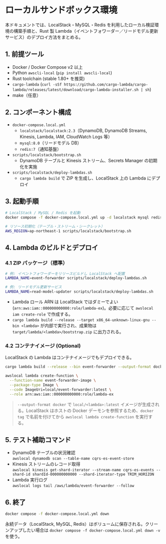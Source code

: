 # ローカルサンドボックス環境

本ドキュメントでは、LocalStack・MySQL・Redis を利用したローカル検証環境の構築手順と、Rust 製 Lambda（イベントフォワーダー／リードモデル更新サービス）のデプロイ方法をまとめる。

## 1. 前提ツール
- Docker / Docker Compose v2 以上
- Python `awscli-local` (`pip install awscli-local`)
- Rust toolchain (stable 1.80+ を推奨)
- `cargo-lambda` (`curl -sSf https://github.com/cargo-lambda/cargo-lambda/releases/latest/download/cargo-lambda-installer.sh | sh`)
- make（任意）

## 2. コンポーネント構成
- `docker-compose.local.yml`  
  - `localstack/localstack:2.3`（DynamoDB, DynamoDB Streams, Kinesis, Lambda, IAM, CloudWatch Logs 等）  
  - `mysql:8.0`（リードモデル DB）  
  - `redis:7`（通知基盤）
- `scripts/localstack/bootstrap.sh`  
  - DynamoDB テーブルと Kinesis ストリーム、Secrets Manager の初期化を実施
- `scripts/localstack/deploy-lambdas.sh`  
  - `cargo lambda build` で ZIP を生成し、LocalStack 上の Lambda にデプロイ

## 3. 起動手順
```bash
# LocalStack / MySQL / Redis を起動
docker compose -f docker-compose.local.yml up -d localstack mysql redis

# リソース初期化（テーブル・ストリーム・シークレット）
AWS_REGION=ap-northeast-1 scripts/localstack/bootstrap.sh
```

## 4. Lambda のビルドとデプロイ

### 4.1 ZIP パッケージ（標準）
```bash
# 例: イベントフォワーダーをリリースビルドし LocalStack へ配置
LAMBDA_NAME=event-forwarder scripts/localstack/deploy-lambdas.sh

# 例: リードモデル更新サービス
LAMBDA_NAME=read-model-updater scripts/localstack/deploy-lambdas.sh
```
- Lambda ロール ARN は LocalStack ではダミーでよい (`arn:aws:iam::000000000000:role/lambda-ex`)。必要に応じて `awslocal iam create-role` で作成する。
- `cargo lambda build --release --target x86_64-unknown-linux-gnu --bin <lambda>` が内部で実行され、成果物は `target/lambda/<lambda>/bootstrap.zip` に出力される。

### 4.2 コンテナイメージ (Optional)
LocalStack の Lambda はコンテナイメージでもデプロイできる。

```bash
cargo lambda build --release --bin event-forwarder --output-format docker

awslocal lambda create-function \
  --function-name event-forwarder-image \
  --package-type Image \
  --code ImageUri=local/event-forwarder:latest \
  --role arn:aws:iam::000000000000:role/lambda-ex
```

> `--output-format docker` で `local/<lambda>:latest` イメージが生成される。LocalStack はホストの Docker デーモンを参照するため、`docker tag` で名前を付けてから `awslocal lambda create-function` を実行する。

## 5. テスト補助コマンド

- DynamoDB テーブルの状況確認  
  `awslocal dynamodb scan --table-name cqrs-es-event-store`
- Kinesis ストリームのレコード取得  
  `awslocal kinesis get-shard-iterator --stream-name cqrs-es-events --shard-id shardId-000000000000 --shard-iterator-type TRIM_HORIZON`
- Lambda 実行ログ  
  `awslocal logs tail /aws/lambda/event-forwarder --follow`

## 6. 終了
```bash
docker compose -f docker-compose.local.yml down
```
永続データ（LocalStack, MySQL, Redis）はボリュームに保存される。クリーンアップしたい場合は `docker compose -f docker-compose.local.yml down -v` を使う。
